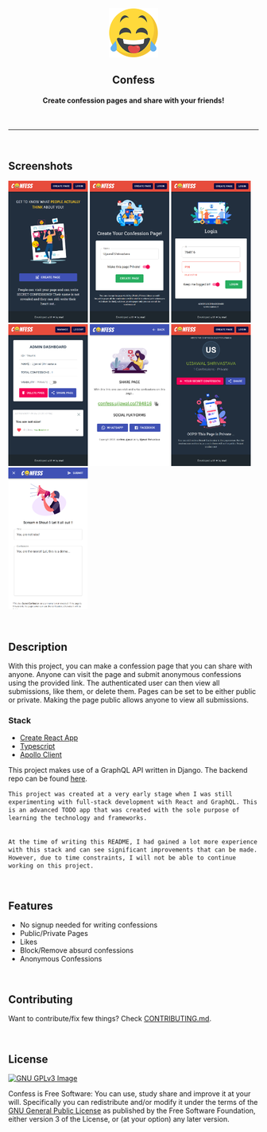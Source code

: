 <p align="center"><a href="https://confess.ujjawal.co"><img src="public/logo192.png" width="100"></a></p>

<h2 align="center"><b>Confess</b></h2>

<h4 align="center">Create confession pages and share with your friends!</h4>

<br>
<hr>
<br>

## Screenshots

[<img src="screenshots/home.png" width=160>](Home)
[<img src="screenshots/signup.png" width=160>](Signup)
[<img src="screenshots/login.png" width=160>](Login)
[<img src="screenshots/dashboard.png" width=160>](Dashboard)
[<img src="screenshots/share.png" width=160>](Share)
[<img src="screenshots/profile.png" width=160>](Profile)
[<img src="screenshots/confession.png" width=160>](Confession)

<br>

## Description

With this project, you can make a confession page that you can share with anyone. Anyone can visit the page and submit anonymous confessions using the provided link. The authenticated user can then view all submissions, like them, or delete them. Pages can be set to be either public or private. Making the page public allows anyone to view all submissions.

### Stack
- [Create React App](https://create-react-app.dev/)
- [Typescript](https://www.typescriptlang.org/)
- [Apollo Client](https://www.apollographql.com/docs/react/)

This project makes use of a GraphQL API written in Django. The backend repo can be found [here]().

```
This project was created at a very early stage when I was still experimenting with full-stack development with React and GraphQL. This is an advanced TODO app that was created with the sole purpose of learning the technology and frameworks.


At the time of writing this README, I had gained a lot more experience with this stack and can see significant improvements that can be made. However, due to time constraints, I will not be able to continue working on this project.
```

<br>

## Features
- No signup needed for writing confessions
- Public/Private Pages
- Likes
- Block/Remove absurd confessions
- Anonymous Confessions

<br>

## Contributing

Want to contribute/fix few things? Check [CONTRIBUTING.md](./CONTRIBUTING.md).

<br>

## License

[![GNU GPLv3 Image](https://www.gnu.org/graphics/gplv3-127x51.png)](http://www.gnu.org/licenses/gpl-3.0.en.html)

Confess is Free Software: You can use, study share and improve it at your
will. Specifically you can redistribute and/or modify it under the terms of the
[GNU General Public License](https://www.gnu.org/licenses/gpl.html) as
published by the Free Software Foundation, either version 3 of the License, or
(at your option) any later version.
